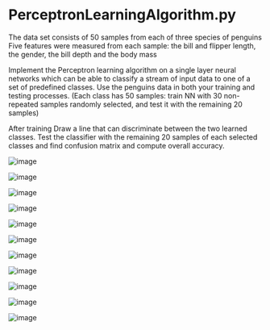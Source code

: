 # PerceptronLearningAlgorithm.py

The data set consists of 50 samples from each of three species of penguins
Five features were measured from each sample: the bill and flipper length, the gender, the bill depth and the body mass

Implement the Perceptron learning algorithm on a single layer neural networks which can be able to classify a stream of input data to one of a set of predefined classes.
Use the penguins data in both your training and testing processes. (Each class has 50 samples: train NN with 30 non-repeated samples randomly selected, and test it with the remaining 20 samples)

After training
Draw a line that can discriminate between the two learned classes.
Test the classifier with the remaining 20 samples of each selected classes and find confusion matrix and compute overall accuracy.

![image](https://user-images.githubusercontent.com/101226388/218271256-8a898d90-7937-4616-a63a-e77843ac9b42.png)

![image](https://user-images.githubusercontent.com/101226388/218271222-2c15b506-328d-4bce-b6a7-069887cd3f5a.png)

![image](https://user-images.githubusercontent.com/101226388/218271248-12bf9435-6954-42ac-92b3-67890cb6855e.png)

![image](https://user-images.githubusercontent.com/101226388/218271282-96c97f35-1a1c-4f0f-8d03-4f0e7a6fdd28.png)

![image](https://user-images.githubusercontent.com/101226388/218271263-10a91818-d875-4d18-907f-2e23c405a323.png)

![image](https://user-images.githubusercontent.com/101226388/218271274-087c4d39-adab-4dd9-b3a1-43bccaa1189c.png)

![image](https://user-images.githubusercontent.com/101226388/218271311-257dc43b-417f-43ae-989a-72da50d57e36.png)

![image](https://user-images.githubusercontent.com/101226388/218271299-17fbf8bd-f876-4f90-b73e-2a3dd2e5d5a6.png)

![image](https://user-images.githubusercontent.com/101226388/218271292-92334285-6d0d-4004-b947-34b0cfa5beca.png)

![image](https://user-images.githubusercontent.com/101226388/218271305-e578eb69-94bd-4eac-ba78-1a130694d7d1.png)

![image](https://user-images.githubusercontent.com/101226388/218271491-fa235e5b-8c80-40d1-9e58-19eb18ce1b1a.png)


